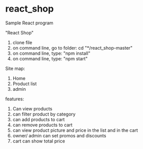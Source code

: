 # react_shop
Sample React program

"React Shop"
1. clone file
2. on command line, go to folder: cd "*/react_shop-master"
3. on command line, type: "npm install"
4. on command line, type: "npm start"

Site map:
1. Home
2. Product list
3. admin

features:
1. Can view products
2. can filter product by category
3. can add products to cart
4. can remove products to cart
5. can view product picture and price in the list and in the cart
6. owner/ admin can set promos and discounts
7. cart can show total price
